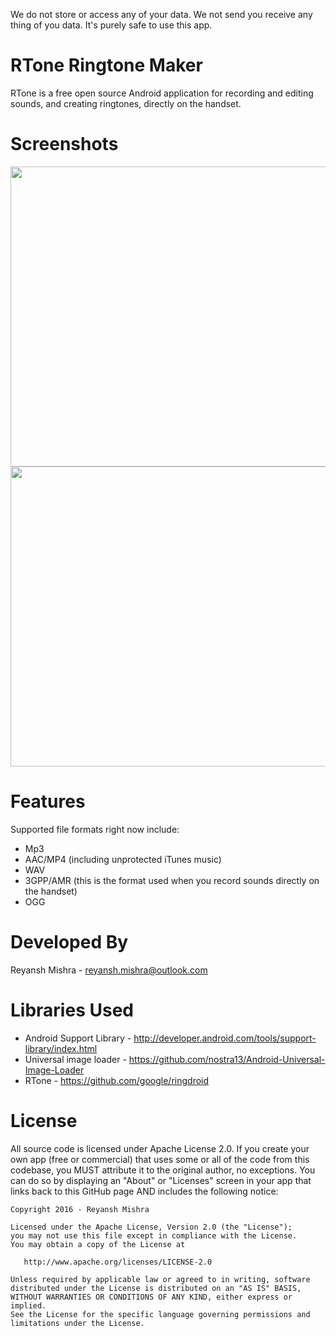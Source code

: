 We do not store or access any of your data.
We not send you receive any thing of you data.
It's purely safe to use this app.


RTone Ringtone Maker
================
RTone is a free open source Android application for recording and editing sounds, and creating ringtones, directly on the handset.

Screenshots
============
<img src="https://github.com/reyanshmishra/Rey-RingtoneMaker/blob/master/Screenshots/first_shot.png" width=761 height=480>
<img src="https://github.com/reyanshmishra/Rey-RingtoneMaker/blob/master/Screenshots/sec_shot.png" width=761 height=480>

Features
=========
Supported file formats right now include:

* Mp3
* AAC/MP4 (including unprotected iTunes music)
* WAV
* 3GPP/AMR (this is the format used when you record sounds directly on the handset)
* OGG


Developed By
============
Reyansh Mishra - reyansh.mishra@outlook.com

Libraries Used
===========================
* Android Support Library - http://developer.android.com/tools/support-library/index.html
* Universal image loader - https://github.com/nostra13/Android-Universal-Image-Loader
* RTone - https://github.com/google/ringdroid

License
========
All source code is licensed under Apache License 2.0. If you create your own app (free or commercial) that uses some or all of the code from this codebase, you MUST attribute it to the original author, no exceptions. You can do so by displaying an "About" or "Licenses" screen in your app that links back to this GitHub page AND includes the following notice: 

    Copyright 2016 - Reyansh Mishra

    Licensed under the Apache License, Version 2.0 (the "License");
    you may not use this file except in compliance with the License.
    You may obtain a copy of the License at

       http://www.apache.org/licenses/LICENSE-2.0

    Unless required by applicable law or agreed to in writing, software
    distributed under the License is distributed on an "AS IS" BASIS,
    WITHOUT WARRANTIES OR CONDITIONS OF ANY KIND, either express or implied.
    See the License for the specific language governing permissions and
    limitations under the License.



